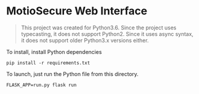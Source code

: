 # MotioSecure Web Interface

> This project was created for Python3.6. Since the project uses typecasting, it does not support Python2. Since it uses async syntax, it does not support older Python3.x versions either.

To install, install Python dependencies

```
pip install -r requirements.txt
```

To launch, just run the Python file from this directory.

```
FLASK_APP=run.py flask run
```
